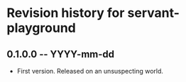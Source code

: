 # Revision history for servant-playground

## 0.1.0.0 -- YYYY-mm-dd

* First version. Released on an unsuspecting world.
